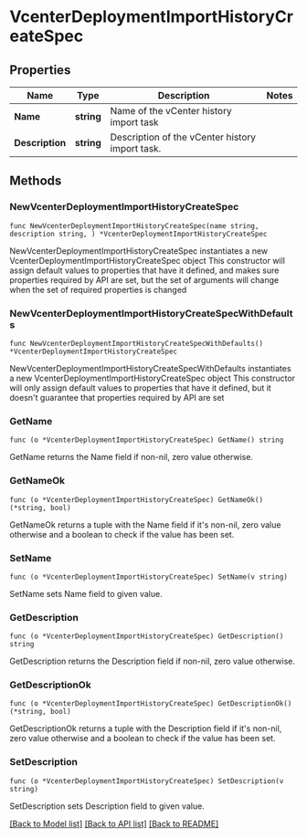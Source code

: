 # VcenterDeploymentImportHistoryCreateSpec

## Properties

Name | Type | Description | Notes
------------ | ------------- | ------------- | -------------
**Name** | **string** | Name of the vCenter history import task | 
**Description** | **string** | Description of the vCenter history import task. | 

## Methods

### NewVcenterDeploymentImportHistoryCreateSpec

`func NewVcenterDeploymentImportHistoryCreateSpec(name string, description string, ) *VcenterDeploymentImportHistoryCreateSpec`

NewVcenterDeploymentImportHistoryCreateSpec instantiates a new VcenterDeploymentImportHistoryCreateSpec object
This constructor will assign default values to properties that have it defined,
and makes sure properties required by API are set, but the set of arguments
will change when the set of required properties is changed

### NewVcenterDeploymentImportHistoryCreateSpecWithDefaults

`func NewVcenterDeploymentImportHistoryCreateSpecWithDefaults() *VcenterDeploymentImportHistoryCreateSpec`

NewVcenterDeploymentImportHistoryCreateSpecWithDefaults instantiates a new VcenterDeploymentImportHistoryCreateSpec object
This constructor will only assign default values to properties that have it defined,
but it doesn't guarantee that properties required by API are set

### GetName

`func (o *VcenterDeploymentImportHistoryCreateSpec) GetName() string`

GetName returns the Name field if non-nil, zero value otherwise.

### GetNameOk

`func (o *VcenterDeploymentImportHistoryCreateSpec) GetNameOk() (*string, bool)`

GetNameOk returns a tuple with the Name field if it's non-nil, zero value otherwise
and a boolean to check if the value has been set.

### SetName

`func (o *VcenterDeploymentImportHistoryCreateSpec) SetName(v string)`

SetName sets Name field to given value.


### GetDescription

`func (o *VcenterDeploymentImportHistoryCreateSpec) GetDescription() string`

GetDescription returns the Description field if non-nil, zero value otherwise.

### GetDescriptionOk

`func (o *VcenterDeploymentImportHistoryCreateSpec) GetDescriptionOk() (*string, bool)`

GetDescriptionOk returns a tuple with the Description field if it's non-nil, zero value otherwise
and a boolean to check if the value has been set.

### SetDescription

`func (o *VcenterDeploymentImportHistoryCreateSpec) SetDescription(v string)`

SetDescription sets Description field to given value.



[[Back to Model list]](../README.md#documentation-for-models) [[Back to API list]](../README.md#documentation-for-api-endpoints) [[Back to README]](../README.md)



